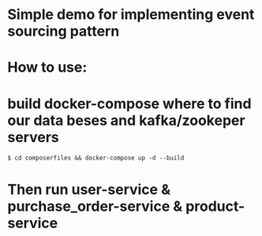 # Simple demo for implementing event sourcing pattern

# How to use:

# build docker-compose where to find our data beses and kafka/zookeper servers

	$ cd composerfiles && docker-compose up -d --build

# Then run user-service & purchase_order-service & product-service
